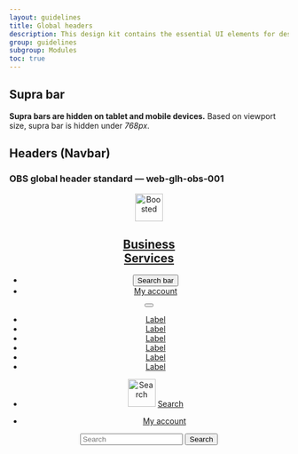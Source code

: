 ```yaml
---
layout: guidelines
title: Global headers
description: This design kit contains the essential UI elements for designing, prototyping and building Orange products and services on the web.
group: guidelines
subgroup: Modules
toc: true
---
```


<main>
  <div class="container">
    <h2 id="suprabar">Supra bar</h2>
    <p>
      <strong>Supra bars are hidden on tablet and mobile devices.</strong>
      Based on viewport size, supra bar is hidden under <var>768px</var>.
    </p>
  </div>
  <div class="container">
    <h2 id="navbar" class="mt-5">Headers (Navbar)</h2>
  </div>
  <div class="container">
    <h3 class="mt-5 h5">OBS global header standard — <a id="web-glh-obs-001" class="ui-kit-id">web-glh-obs-001</a></h3>
  </div>
  <header>
    <nav class="navbar navbar-dark bg-dark navbar-expand-md" role="navigation">
      <div class="container-lg flex-sm-wrap flex-md-nowrap">
        <a class="navbar-brand" href="#">
          <img src="/docs/5.0/assets/brand/orange-logo.svg" width="50" height="50" role="img" alt="Boosted" loading="lazy">
          <h2 class="h4" id="obs-1">
            <span>Business</span><br>Services
          </h2>
        </a>
        <ul class="navbar-nav d-md-none flex-row ml-auto">
          <li class="nav-item">
            <button type="button" class="nav-link btn btn-icon nav-icon svg-search collapsed" data-toggle="collapse" data-target="#search-9" aria-expanded="false" aria-controls="search-9">
            <span class="visually-hidden">Search bar</span>
            </button>
          </li>
          <li class="nav-item">
            <a href="#" class="nav-link nav-icon svg-avatar">
            <span class="visually-hidden">My account</span>
            </a>
          </li>
        </ul>
        <button class="navbar-toggler d-md-none collapsed" type="button" data-toggle="collapse" data-target="#collapsing-navbar9" aria-controls="collapsing-navbar9" aria-expanded="false" aria-label="Toggle navigation">
        <span aria-hidden="true" class="navbar-toggler-icon"></span>
        </button>
        <div class="navbar-collapse justify-content-between collapse" id="collapsing-navbar9">
          <ul class="navbar-nav ml-auto">
            <li class="nav-item"><a class="nav-link active" href="#">Label</a></li>
            <li class="nav-item"><a class="nav-link" href="#">Label</a></li>
            <li class="nav-item"><a class="nav-link" href="#">Label</a></li>
            <li class="nav-item"><a class="nav-link" href="#">Label</a></li>
            <li class="nav-item"><a class="nav-link" href="#">Label</a></li>
            <li class="nav-item"><a class="nav-link" href="#">Label</a></li>
          </ul>
        </div>
        <ul class="navbar-nav ml-auto">
          <li class="nav-item">
          <img src="/docs/5.0/assets/img/boosted-search.svg" width="50" height="50" role="img" alt="Search" loading="lazy">
            <a href="#" class="nav-link nav-icon svg-mail pb-1">
              <span class="visually-hidden">Search</span>
            </a>
          </li>
          <li class="nav-item">
            <svg width="2em" height="2em" aria-hidden="true" focusable="false"><use xlink:href="/docs/5.0/assets/img/boosted-search.svg"/></svg>
            <a href="#" class="nav-link nav-icon svg-avatar pb-1">
            <span class="visually-hidden">My account</span>
            </a>
          </li>
        </ul>
      </div>
    </nav>
    <div class="collapse bg-dark" id="search-9">
      <form class="container-lg d-flex py-3" role="search">
        <input type="search" class="form-control form-control-lg bg-dark" placeholder="Search" aria-label="Search">
        <button class="btn btn-inverse btn-secondary btn-lg" type="submit">Search</button>
      </form>
    </div>
  </header>
</main>